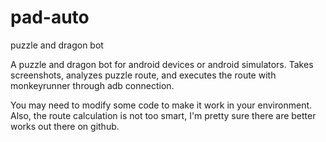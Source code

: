 # pad-auto
puzzle and dragon bot

A puzzle and dragon bot for android devices or android simulators. 
Takes screenshots, analyzes puzzle route, and executes the route with monkeyrunner through adb connection.

You may need to modify some code to make it work in your environment.
Also, the route calculation is not too smart, I'm pretty sure there are better works out there on github.
